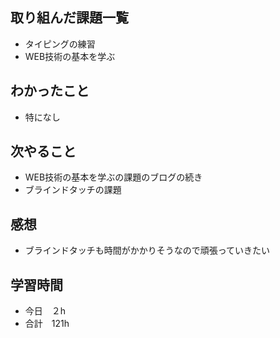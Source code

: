 ## 取り組んだ課題一覧
- タイピングの練習
- WEB技術の基本を学ぶ
## わかったこと
- 特になし
## 次やること
-  WEB技術の基本を学ぶの課題のブログの続き
-  ブラインドタッチの課題
## 感想
-  ブラインドタッチも時間がかかりそうなので頑張っていきたい
## 学習時間
- 今日　２h
- 合計　121h
